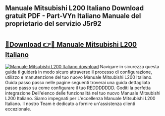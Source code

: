 ## Manuale Mitsubishi L200 Italiano Download gratuit PDF - Part-VYn Italiano Manuale del proprietario del servizio J5r92

# <h2><a href="http://dffed0.blite.top/?on=Manuale+Mitsubishi+L200+Italiano">🔗Download 👉🔴 Manuale Mitsubishi L200 Italiano</a></h2>

[![Manuale Mitsubishi L200 Italiano download](https://i.imgur.com/lujVjoI.png)](http://dffed0.blite.top/?on=Manuale+Mitsubishi+L200+Italiano)
Navigare in sicurezza questa guida ti guiderà in modo sicuro attraverso il processo di configurazione, utilizzo e manutenzione del tuo nuovo Manuale Mitsubishi L200 Italiano. Guida passo passo nelle pagine seguenti troverai una guida dettagliata passo passo su come configurare il tuo REDDDDDDD. Goditi la perfetta integrazione Dell'elenco delle funzionalità nel tuo nuovo Manuale Mitsubishi L200 Italiano. Siamo impegnati per L'eccellenza Manuale Mitsubishi L200 Italiano. Il nostro Team è dedicato a fornire un'assistenza clienti eccezionale.
